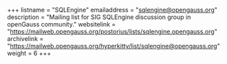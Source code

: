 +++
listname = "SQLEngine"
emailaddress = "sqlengine@opengauss.org"
description = "Mailing list for SIG SQLEngine discussion group in openGauss community."
websitelink = "https://mailweb.opengauss.org/postorius/lists/sqlengine.opengauss.org"
archivelink = "https://mailweb.opengauss.org/hyperkitty/list/sqlengine@opengauss.org"
weight =  6
+++